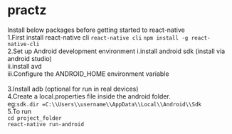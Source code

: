 # practz
Install below packages before getting started to react-native<br/>
1.First install react-native cli
```react-native cli``` 
```npm install -g react-native-cli``` <br/>
2.Set up Android development environment
	i.install android sdk (install via android studio) <br/>
	ii.install avd <br/>
	iii.Configure the ANDROID_HOME environment variable <br/>
     <br/>
3.Install adb (optional for run in real devices) <br/>
4.Create a local.properties file inside the android folder. <br/>
eg:```sdk.dir =C:\\Users\\username\\AppData\\Local\\Android\\Sdk``` <br/>
5.To run <br/>
 ```cd project_folder``` <br/>
 ```react-native run-android```
 